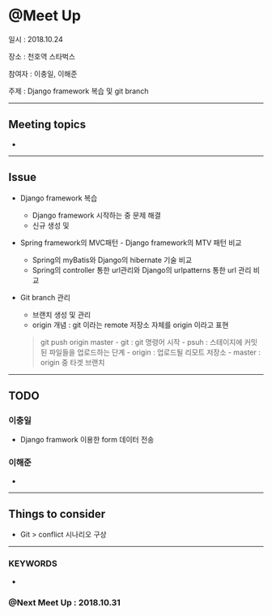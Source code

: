 
# @Meet Up

일시 : 2018.10.24

장소 : 천호역 스타벅스

참여자 : 이충일, 이해준

주제 : Django framework 복습 및 git branch

---

## Meeting topics

- 

---

## Issue

- Django framework 복습
    - Django framework 시작하는 중 문제 해결
    - 신규 생성 및 
    
- Spring framework의 MVC패턴 - Django framework의 MTV 패턴 비교
    - Spring의 myBatis와 Django의 hibernate 기술 비교
    - Spring의 controller 통한 url관리와 Django의 urlpatterns 통한 url 관리 비교

- Git branch 관리
    - 브랜치 생성 및 관리
    - origin 개념 : git 이라는 remote 저장소 자체를 origin 이라고 표현
    > git push origin master
        - git : git 명령어 시작
        - psuh : 스테이지에 커밋된 파일들을 업로드하는 단계
        - origin : 업로드될 리모트 저장소
        - master : origin 중 타겟 브랜치

---

## TODO

### 이충일
- Django framwork 이용한 form 데이터 전송

### 이해준
- 
---


## Things to consider
- Git > conflict 시나리오 구상

---

### KEYWORDS
- 

### @Next Meet Up : 2018.10.31